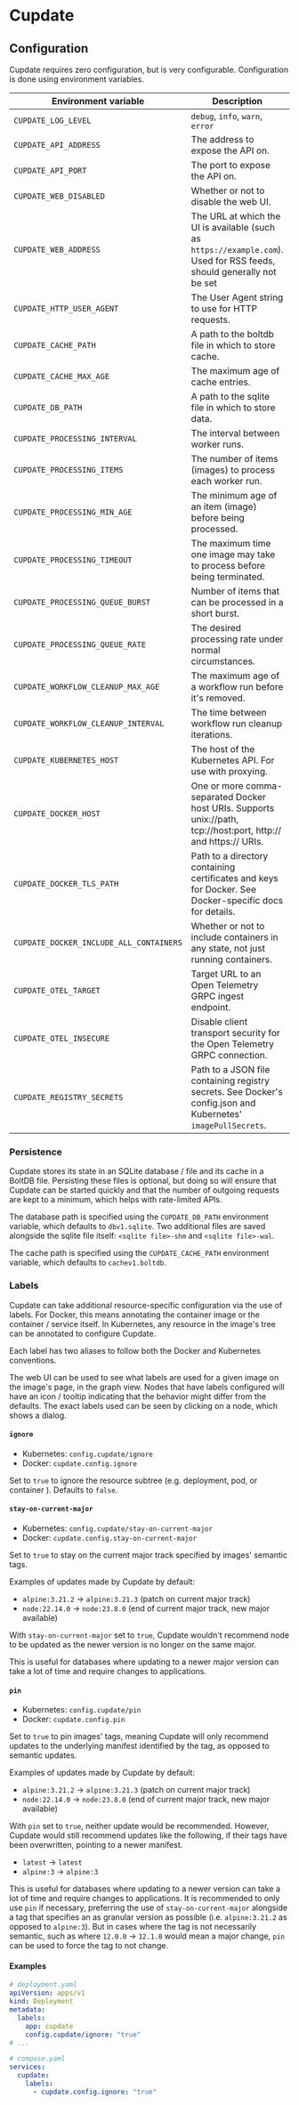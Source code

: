# Cupdate

## Configuration

Cupdate requires zero configuration, but is very configurable. Configuration is
done using environment variables.

| Environment variable                    | Description                                                                                                           | Default                                               |
| --------------------------------------- | --------------------------------------------------------------------------------------------------------------------- | ----------------------------------------------------- |
| `CUPDATE_LOG_LEVEL`                     | `debug`, `info`, `warn`, `error`                                                                                      | `info`                                                |
| `CUPDATE_API_ADDRESS`                   | The address to expose the API on.                                                                                     | `0.0.0.0`                                             |
| `CUPDATE_API_PORT`                      | The port to expose the API on.                                                                                        | `8080`                                                |
| `CUPDATE_WEB_DISABLED`                  | Whether or not to disable the web UI.                                                                                 | `false`                                               |
| `CUPDATE_WEB_ADDRESS`                   | The URL at which the UI is available (such as `https://example.com`). Used for RSS feeds, should generally not be set | Automatically resolved.                               |
| `CUPDATE_HTTP_USER_AGENT`               | The User Agent string to use for HTTP requests.                                                                       | `Cupdate/1.0`                                         |
| `CUPDATE_CACHE_PATH`                    | A path to the boltdb file in which to store cache.                                                                    | `cachev1.boltdb`                                      |
| `CUPDATE_CACHE_MAX_AGE`                 | The maximum age of cache entries.                                                                                     | `24h`                                                 |
| `CUPDATE_DB_PATH`                       | A path to the sqlite file in which to store data.                                                                     | `dbv1.sqlite`                                         |
| `CUPDATE_PROCESSING_INTERVAL`           | The interval between worker runs.                                                                                     | `1h`                                                  |
| `CUPDATE_PROCESSING_ITEMS`              | The number of items (images) to process each worker run.                                                              | `10`                                                  |
| `CUPDATE_PROCESSING_MIN_AGE`            | The minimum age of an item (image) before being processed.                                                            | `72h`                                                 |
| `CUPDATE_PROCESSING_TIMEOUT`            | The maximum time one image may take to process before being terminated.                                               | `2m`                                                  |
| `CUPDATE_PROCESSING_QUEUE_BURST`        | Number of items that can be processed in a short burst.                                                               | `10`                                                  |
| `CUPDATE_PROCESSING_QUEUE_RATE`         | The desired processing rate under normal circumstances.                                                               | `1m`                                                  |
| `CUPDATE_WORKFLOW_CLEANUP_MAX_AGE`      | The maximum age of a workflow run before it's removed.                                                                | `48h`                                                 |
| `CUPDATE_WORKFLOW_CLEANUP_INTERVAL`     | The time between workflow run cleanup iterations.                                                                     | `1h`                                                  |
| `CUPDATE_KUBERNETES_HOST`               | The host of the Kubernetes API. For use with proxying.                                                                | Required to use Kubernetes.                           |
| `CUPDATE_DOCKER_HOST`                   | One or more comma-separated Docker host URIs. Supports unix://path, tcp://host:port, http:// and https:// URIs.       | Required to use Docker.                               |
| `CUPDATE_DOCKER_TLS_PATH`               | Path to a directory containing certificates and keys for Docker. See Docker-specific docs for details.                | Required to use Docker with mTLS or a self-signed CA. |
| `CUPDATE_DOCKER_INCLUDE_ALL_CONTAINERS` | Whether or not to include containers in any state, not just running containers.                                       | `false`                                               |
| `CUPDATE_OTEL_TARGET`                   | Target URL to an Open Telemetry GRPC ingest endpoint.                                                                 | Required to use Open Telemetry.                       |
| `CUPDATE_OTEL_INSECURE`                 | Disable client transport security for the Open Telemetry GRPC connection.                                             | `false`                                               |
| `CUPDATE_REGISTRY_SECRETS`              | Path to a JSON file containing registry secrets. See Docker's config.json and Kubernetes' `imagePullSecrets`.         | None.                                                 |

### Persistence

Cupdate stores its state in an SQLite database / file and its cache in a BoltDB
file. Persisting these files is optional, but doing so will ensure that Cupdate
can be started quickly and that the number of outgoing requests are kept to a
minimum, which helps with rate-limited APIs.

The database path is specified using the `CUPDATE_DB_PATH` environment variable,
which defaults to `dbv1.sqlite`. Two additional files are saved alongside the
sqlite file itself: `<sqlite file>-shm` and `<sqlite file>-wal`.

The cache path is specified using the `CUPDATE_CACHE_PATH` environment variable,
which defaults to `cachev1.boltdb`.

### Labels

Cupdate can take additional resource-specific configuration via the use of
labels. For Docker, this means annotating the container image or the container /
service itself. In Kubernetes, any resource in the image's tree can be annotated
to configure Cupdate.

Each label has two aliases to follow both the Docker and Kubernetes conventions.

The web UI can be used to see what labels are used for a given image on the
image's page, in the graph view. Nodes that have labels configured will have an
icon / tooltip indicating that the behavior might differ from the defaults. The
exact labels used can be seen by clicking on a node, which shows a dialog.

#### `ignore`

- Kubernetes: `config.cupdate/ignore`
- Docker: `cupdate.config.ignore`

Set to `true` to ignore the resource subtree (e.g. deployment, pod, or container
). Defaults to `false`.

#### `stay-on-current-major`

- Kubernetes: `config.cupdate/stay-on-current-major`
- Docker: `cupdate.config.stay-on-current-major`

Set to `true` to stay on the current major track specified by images' semantic
tags.

Examples of updates made by Cupdate by default:

- `alpine:3.21.2` -> `alpine:3.21.3` (patch on current major track)
- `node:22.14.0` -> `node:23.8.0` (end of current major track, new major available)

With `stay-on-current-major` set to `true`, Cupdate wouldn't recommend node to
be updated as the newer version is no longer on the same major.

This is useful for databases where updating to a newer major version can take a
lot of time and require changes to applications.

#### `pin`

- Kubernetes: `config.cupdate/pin`
- Docker: `cupdate.config.pin`

Set to `true` to pin images' tags, meaning Cupdate will only recommend updates
to the underlying manifest identified by the tag, as opposed to semantic
updates.

Examples of updates made by Cupdate by default:

- `alpine:3.21.2` -> `alpine:3.21.3` (patch on current major track)
- `node:22.14.0` -> `node:23.8.0` (end of current major track, new major available)

With `pin` set to `true`, neither update would be recommended. However, Cupdate
would still recommend updates like the following, if their tags have been
overwritten, pointing to a newer manifest.

- `latest` -> `latest`
- `alpine:3` -> `alpine:3`

This is useful for databases where updating to a newer version can take a lot of
time and require changes to applications. It is recommended to only use `pin` if
necessary, preferring the use of `stay-on-current-major` alongside a tag that
specifies an as granular version as possible (i.e. `alpine:3.21.2` as opposed to
`alpine:3`). But in cases where the tag is not necessarily semantic, such as
where `12.0.0` -> `12.1.0` would mean a major change, `pin` can be used to force
the tag to not change.

#### Examples

```yaml
# deployment.yaml
apiVersion: apps/v1
kind: Deployment
metadata:
  labels:
    app: cupdate
    config.cupdate/ignore: "true"
# ...
```

```yaml
# compose.yaml
services:
  cupdate:
    labels:
      - cupdate.config.ignore: "true"
```

